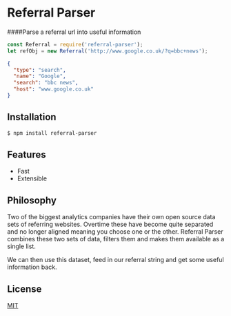 Referral Parser
===============

####Parse a referral url into useful information



```js
const Referral = require('referral-parser');
let refObj = new Referral('http://www.google.co.uk/?q=bbc+news');
```

```json
{
  "type": "search",
  "name": "Google",
  "search": "bbc news",
  "host": "www.google.co.uk" 
}
```

## Installation

```bash
$ npm install referral-parser
```

## Features

 - Fast
 - Extensible

## Philosophy

Two of the biggest analytics companies have their own open source data sets of referring websites. Overtime these have become quite separated and no longer aligned meaning you choose one or the other. Referral Parser combines these two sets of data, filters them and makes them available as a single list.  

We can then use this dataset, feed in our referral string and get some useful information back.

## License

  [MIT](LICENSE)

